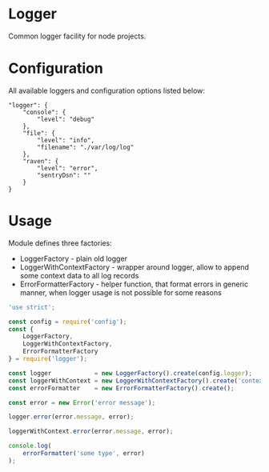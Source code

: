 # Logger

Common logger facility for node projects.

# Configuration

All available loggers and configuration options listed below:

```
"logger": {
    "console": {
        "level": "debug"
    },
    "file": {
        "level": "info",
        "filename": "./var/log/log"
    },
    "raven": {
        "level": "error",
        "sentryDsn": ""
    }
}
```

# Usage

Module defines three factories:

* LoggerFactory - plain old logger
* LoggerWithContextFactory - wrapper around logger, allow to append some context data to all log records
* ErrorFormatterFactory - helper function, that format errors in generic manner, when logger usage is not possible for some reasons

```js
'use strict';

const config = require('config');
const {
    LoggerFactory,
    LoggerWithContextFactory,
    ErrorFormatterFactory
} = require('logger');

const logger            = new LoggerFactory().create(config.logger);
const loggerWithContext = new LoggerWithContextFactory().create('context', logger);
const errorFormatter    = new ErrorFormatterFactory().create();

const error = new Error('error message');

logger.error(error.message, error);

loggerWithContext.error(error.message, error);

console.log(
    errorFormatter('some type', error)
);
```
